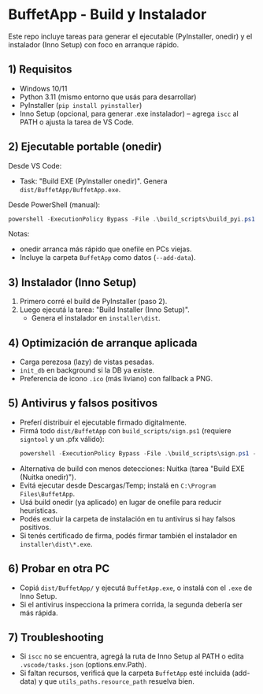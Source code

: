# BuffetApp - Build y Instalador

Este repo incluye tareas para generar el ejecutable (PyInstaller, onedir) y el instalador (Inno Setup) con foco en arranque rápido.

## 1) Requisitos
- Windows 10/11
- Python 3.11 (mismo entorno que usás para desarrollar)
- PyInstaller (`pip install pyinstaller`)
- Inno Setup (opcional, para generar .exe instalador) – agrega `iscc` al PATH o ajusta la tarea de VS Code.

## 2) Ejecutable portable (onedir)
Desde VS Code:
- Task: "Build EXE (PyInstaller onedir)". Genera `dist/BuffetApp/BuffetApp.exe`.

Desde PowerShell (manual):
```powershell
powershell -ExecutionPolicy Bypass -File .\build_scripts\build_pyi.ps1
```

Notas:
- onedir arranca más rápido que onefile en PCs viejas.
- Incluye la carpeta `BuffetApp` como datos (`--add-data`).

## 3) Instalador (Inno Setup)
1. Primero corré el build de PyInstaller (paso 2).
2. Luego ejecutá la tarea: "Build Installer (Inno Setup)".
   - Genera el instalador en `installer\dist`.

## 4) Optimización de arranque aplicada
- Carga perezosa (lazy) de vistas pesadas.
- `init_db` en background si la DB ya existe.
- Preferencia de icono `.ico` (más liviano) con fallback a PNG.

## 5) Antivirus y falsos positivos
- Preferí distribuir el ejecutable firmado digitalmente.
- Firmá todo `dist/BuffetApp` con `build_scripts/sign.ps1` (requiere `signtool` y un .pfx válido):
   ```powershell
   powershell -ExecutionPolicy Bypass -File .\build_scripts\sign.ps1 -PfxPath "C:\ruta\cert.pfx" -PfxPassword "TU_PASSWORD" -Folder ".\dist\BuffetApp"
   ```
- Alternativa de build con menos detecciones: Nuitka (tarea "Build EXE (Nuitka onedir)").
- Evitá ejecutar desde Descargas/Temp; instalá en `C:\Program Files\BuffetApp`.
 - Usá build onedir (ya aplicado) en lugar de onefile para reducir heurísticas.
 - Podés excluir la carpeta de instalación en tu antivirus si hay falsos positivos.
 - Si tenés certificado de firma, podés firmar también el instalador en `installer\dist\*.exe`.

## 6) Probar en otra PC
- Copiá `dist/BuffetApp/` y ejecutá `BuffetApp.exe`, o instalá con el `.exe` de Inno Setup.
- Si el antivirus inspecciona la primera corrida, la segunda debería ser más rápida.

## 7) Troubleshooting
- Si `iscc` no se encuentra, agregá la ruta de Inno Setup al PATH o edita `.vscode/tasks.json` (options.env.Path).
- Si faltan recursos, verificá que la carpeta `BuffetApp` esté incluida (add-data) y que `utils_paths.resource_path` resuelva bien.
